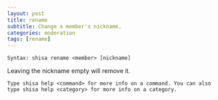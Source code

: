 ```yaml
---
layout: post
title: rename
subtitle: Change a member's nickname.
categories: moderation
tags: [rename]
---
```


`Syntax: shisa rename <member> [nickname]`

Leaving the nickname empty will remove it.

```
Type shisa help <command> for more info on a command. You can also type shisa help <category> for more info on a category.
```